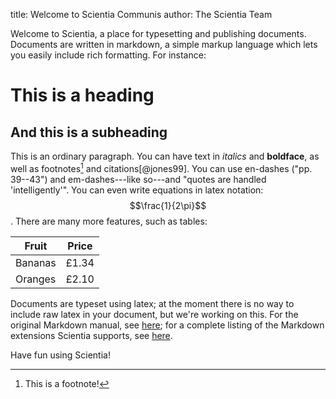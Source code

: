 title:  Welcome to Scientia Communis
author: The Scientia Team

Welcome to Scientia, a place for typesetting and publishing documents. Documents are written in markdown, a simple markup language which lets you easily include rich formatting. For instance:

# This is a heading

## And this is a subheading

This is an ordinary paragraph. You can have text in *italics* and **boldface**, as well as footnotes[^1] and citations[@jones99]. You can use en-dashes ("pp. 39--43") and em-dashes---like so---and "quotes are handled 'intelligently'". You can even write equations in latex notation: $$\frac{1}{2\pi}$$. There are many more features, such as tables:

| Fruit         | Price         |
|---------------|---------------|
| Bananas       | £1.34         |
| Oranges       | £2.10         |

Documents are typeset using latex; at the moment there is no way to include raw latex in your document, but we're working on this. For the original Markdown manual, see [here](http://daringfireball.net/projects/markdown/syntax); for a complete listing of the Markdown extensions Scientia supports, see [here](http://johnmacfarlane.net/pandoc/README.html#pandocs-markdown).

Have fun using Scientia!


[^1]: This is a footnote!
